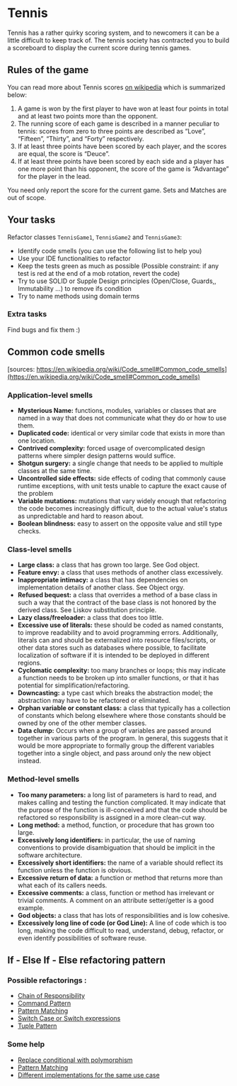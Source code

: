 # Tennis

Tennis has a rather quirky scoring system, and to newcomers it can be a little difficult to keep track of. The tennis society has contracted you to build a scoreboard to display the current score during tennis games.

## Rules of the game 

You can read more about Tennis scores [on wikipedia](http://en.wikipedia.org/wiki/Tennis#Scoring) which is summarized below:

1. A game is won by the first player to have won at least four points in total and at least two points more than the opponent.
2. The running score of each game is described in a manner peculiar to tennis: scores from zero to three points are described as “Love”, “Fifteen”, “Thirty”, and “Forty” respectively.
3. If at least three points have been scored by each player, and the scores are equal, the score is “Deuce”.
4. If at least three points have been scored by each side and a player has one more point than his opponent, the score of the game is “Advantage” for the player in the lead.

You need only report the score for the current game. Sets and Matches are out of scope.

## Your tasks

Refactor classes `TennisGame1`, `TennisGame2` and `TennisGame3`:

- Identify code smells (you can use the following list to help you)
- Use your IDE functionalities to refactor
- Keep the tests green as much as possible (Possible constraint: if any test is red at the end of a mob rotation, revert the code)
- Try to use SOLID or Supple Design principles (Open/Close, Guards,, Immutability ...) to remove ifs condition
- Try to name methods using domain terms

### Extra tasks

Find bugs and fix them :)

## Common code smells

[sources: https://en.wikipedia.org/wiki/Code_smell#Common_code_smells](https://en.wikipedia.org/wiki/Code_smell#Common_code_smells)

### Application-level smells

- **Mysterious Name:** functions, modules, variables or classes that are named in a way that does not communicate what they do or how to use them.
- **Duplicated code:** identical or very similar code that exists in more than one location.
- **Contrived complexity:** forced usage of overcomplicated design patterns where simpler design patterns would suffice.
- **Shotgun surgery:** a single change that needs to be applied to multiple classes at the same time.
- **Uncontrolled side effects:** side effects of coding that commonly cause runtime exceptions, with unit tests unable to capture the exact cause of the problem
- **Variable mutations:** mutations that vary widely enough that refactoring the code becomes increasingly difficult, due to the actual value's status as unpredictable and hard to reason about.
- **Boolean blindness:** easy to assert on the opposite value and still type checks.

### Class-level smells

- **Large class:** a class that has grown too large. See God object.
- **Feature envy:** a class that uses methods of another class excessively.
- **Inappropriate intimacy:** a class that has dependencies on implementation details of another class. See Object orgy.
- **Refused bequest:** a class that overrides a method of a base class in such a way that the contract of the base class is not honored by the derived class. See Liskov substitution principle.
- **Lazy class/freeloader:** a class that does too little.
- **Excessive use of literals:** these should be coded as named constants, to improve readability and to avoid programming errors. Additionally, literals can and should be externalized into resource files/scripts, or other data stores such as databases where possible, to facilitate localization of software if it is intended to be deployed in different regions.
- **Cyclomatic complexity:** too many branches or loops; this may indicate a function needs to be broken up into smaller functions, or that it has potential for simplification/refactoring.
- **Downcasting:** a type cast which breaks the abstraction model; the abstraction may have to be refactored or eliminated.
- **Orphan variable or constant class:** a class that typically has a collection of constants which belong elsewhere where those constants should be owned by one of the other member classes.
- **Data clump:** Occurs when a group of variables are passed around together in various parts of the program. In general, this suggests that it would be more appropriate to formally group the different variables together into a single object, and pass around only the new object instead.

### Method-level smells

- **Too many parameters:** a long list of parameters is hard to read, and makes calling and testing the function complicated. It may indicate that the purpose of the function is ill-conceived and that the code should be refactored so responsibility is assigned in a more clean-cut way.
- **Long method:** a method, function, or procedure that has grown too large.
- **Excessively long identifiers:** in particular, the use of naming conventions to provide disambiguation that should be implicit in the software architecture.
- **Excessively short identifiers:** the name of a variable should reflect its function unless the function is obvious.
- **Excessive return of data:** a function or method that returns more than what each of its callers needs.
- **Excessive comments:** a class, function or method has irrelevant or trivial comments. A comment on an attribute setter/getter is a good example.
- **God objects:** a class that has lots of responsibilities and is low cohesive.
- **Excessively long line of code (or God Line):** A line of code which is too long, making the code difficult to read, understand, debug, refactor, or even identify possibilities of software reuse.

## If - Else If - Else refactoring pattern

### Possible refactorings :

- [Chain of Responsibility](https://refactoring.guru/fr/design-patterns/chain-of-responsibility/csharp/example) 
- [Command Pattern](https://refactoring.guru/fr/design-patterns/command/csharp/example#lang-features)
- [Pattern Matching](https://cdiese.fr/csharp7-pattern-matching/)  
- [Switch Case or Switch expressions](https://cdiese.fr/csharp7-pattern-matching/#cs7-pattern_matching-switch_case)
- [Tuple Pattern](https://cdiese.fr/csharp7-pattern-matching/#cs8-pattern_matching-Tuple_pattern)

### Some help

- [Replace conditional with polymorphism](https://refactoring.guru/fr/replace-conditional-with-polymorphism)
- [Pattern Matching](https://cdiese.fr/csharp7-pattern-matching/)
- [Different implementations for the same use case](https://github.com/pitchart/csharp-refactoring-patterns)
